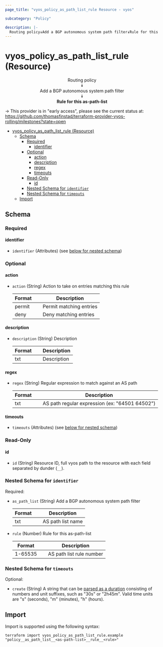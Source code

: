 ```yaml
---
page_title: "vyos_policy_as_path_list_rule Resource - vyos"

subcategory: "Policy"

description: |-
  Routing policy⯯Add a BGP autonomous system path filter⯯Rule for this as-path-list
---
```


# vyos_policy_as_path_list_rule (Resource)
<center>

Routing policy  
⯯  
Add a BGP autonomous system path filter  
⯯  
**Rule for this as-path-list**


</center>

-> This provider is in "early access", please see the current status at: https://github.com/thomasfinstad/terraform-provider-vyos-rolling/milestones?state=open

<!--TOC-->

- [vyos_policy_as_path_list_rule (Resource)](#vyos_policy_as_path_list_rule-resource)
  - [Schema](#schema)
    - [Required](#required)
      - [identifier](#identifier)
    - [Optional](#optional)
      - [action](#action)
      - [description](#description)
      - [regex](#regex)
      - [timeouts](#timeouts)
    - [Read-Only](#read-only)
      - [id](#id)
    - [Nested Schema for `identifier`](#nested-schema-for-identifier)
    - [Nested Schema for `timeouts`](#nested-schema-for-timeouts)
  - [Import](#import)

<!--TOC-->

<!-- schema generated by tfplugindocs -->
## Schema

### Required

#### identifier
- `identifier` (Attributes) (see [below for nested schema](#nestedatt--identifier))

### Optional

#### action
- `action` (String) Action to take on entries matching this rule

    |  Format  &emsp;|  Description              |
    |----------|---------------------------|
    |  permit  &emsp;|  Permit matching entries  |
    |  deny    &emsp;|  Deny matching entries    |
#### description
- `description` (String) Description

    |  Format  &emsp;|  Description  |
    |----------|---------------|
    |  txt     &emsp;|  Description  |
#### regex
- `regex` (String) Regular expression to match against an AS path

    |  Format  &emsp;|  Description                                     |
    |----------|--------------------------------------------------|
    |  txt     &emsp;|  AS path regular expression (ex: &#34;64501 64502&#34;)  |
#### timeouts
- `timeouts` (Attributes) (see [below for nested schema](#nestedatt--timeouts))

### Read-Only

#### id
- `id` (String) Resource ID, full vyos path to the resource with each field separated by dunder (`__`).

<a id="nestedatt--identifier"></a>
### Nested Schema for `identifier`

Required:

- `as_path_list` (String) Add a BGP autonomous system path filter

    |  Format  &emsp;|  Description        |
    |----------|---------------------|
    |  txt     &emsp;|  AS path list name  |
- `rule` (Number) Rule for this as-path-list

    |  Format   &emsp;|  Description               |
    |-----------|----------------------------|
    |  1-65535  &emsp;|  AS path list rule number  |


<a id="nestedatt--timeouts"></a>
### Nested Schema for `timeouts`

Optional:

- `create` (String) A string that can be [parsed as a duration](https://pkg.go.dev/time#ParseDuration) consisting of numbers and unit suffixes, such as &#34;30s&#34; or &#34;2h45m&#34;. Valid time units are &#34;s&#34; (seconds), &#34;m&#34; (minutes), &#34;h&#34; (hours).

## Import

Import is supported using the following syntax:

```shell
terraform import vyos_policy_as_path_list_rule.example "policy__as_path_list__<as-path-list>__rule__<rule>"
```

